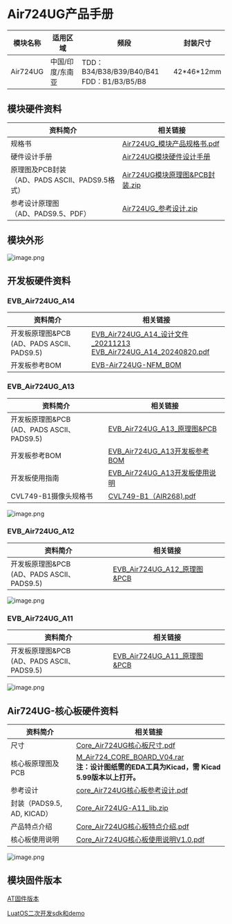# Air724UG产品手册

| 模块名称 | 适用区域         | 频段                                            | 封装尺寸     |
| -------- | ---------------- | ----------------------------------------------- | ------------ |
| Air724UG | 中国/印度/东南亚 | TDD：B34/B38/B39/B40/B41 <br />FDD：B1/B3/B5/B8 | 42\*46\*12mm |

## 模块硬件资料

| 资料简介                                             | 相关链接                                                     |
| ---------------------------------------------------- | ------------------------------------------------------------ |
| 规格书                                               | [Air724UG_模块产品规格书.pdf](https://cdn.openluat-luatcommunity.openluat.com/attachment/20211018134348625_Air724UG_%E6%A8%A1%E5%9D%97%E4%BA%A7%E5%93%81%E8%A7%84%E6%A0%BC%E4%B9%A6-v3.0.pdf) |
| 硬件设计手册                                         | [Air724UG模块硬件设计手册](https://doc.openluat.com/article/383/0) |
| 原理图及PCB封装<br />（AD、PADS ASCII、PADS9.5格式） | [Air724UG模块原理图&amp;PCB封装.zip](https://cdn.openluat-luatcommunity.openluat.com/attachment/20201224150449929_Air724UG_Air723UG_%E5%8E%9F%E7%90%86%E5%9B%BEPCB%E5%B0%81%E8%A3%85.zip) |
| 参考设计原理图<br />（AD、PADS9.5、PDF）             | [Air724UG_参考设计.zip](https://cdn.openluat-luatcommunity.openluat.com/attachment/20210225095151349_Air724UG_Reference_Design_V1.0.zip) |

## 模块外形

![image.png](https://cdn.openluat-luatcommunity.openluat.com/images/20220617135529827_image.png)

## 开发板硬件资料

### EVB_Air724UG_A14

| 资料简介                                          | 相关链接                                                                                                                                                                                                                                                                                               |
| ------------------------------------------------- | ------------------------------------------------------------------------------------------------------------------------------------------------------------------------------------------------------------------------------------------------------------------------------------------------------ |
| 开发板原理图&PCB<br />(AD、PADS ASCII、PADS9.5) | [EVB_Air724UG_A14_设计文件_20211213](https://cdn.openluat-luatcommunity.openluat.com/attachment/20230523094035766_EVB_Air724UG_A14_设计文件_20211213.rar)<br />[EVB_Air724UG_A14_20240820.pdf](https://cdn.openluat-luatcommunity.openluat.com/attachment/20240820165347223_EVB_Air724UG_A14_20240820.pdf) |
| 开发板参考BOM                                     | [EVB-Air724UG-NFM_BOM](https://cdn.openluat-luatcommunity.openluat.com/attachment/20230523094141113_EVB-Air724UG-NFM_BOM_B_EVB-Air724UG-NFM_A14_V1.1_20211213(Air724UG_NFM).xlsx)                                                                                                                         |

### EVB_Air724UG_A13

| 资料简介                                          | 相关链接                                                                                                                                                          |
| ------------------------------------------------- | ----------------------------------------------------------------------------------------------------------------------------------------------------------------- |
| 开发板原理图&PCB<br />(AD、PADS ASCII、PADS9.5) | [EVB_Air724UG_A13_原理图&amp;PCB](https://cdn.openluat-luatcommunity.openluat.com/attachment/20201224143227650_EVB_Air724UG_A13_20200723.zip)                        |
| 开发板参考BOM                                     | [EVB_Air724UG_A13开发板参考BOM](https://cdn.openluat-luatcommunity.openluat.com/attachment/20200821115320989_EVB_Air724UG_BOM_B_EVB_Air724UG_A13_V1.5_20200810.xlsx) |
| 开发板使用指南                                    | [EVB_Air724UG_A13开发板使用说明](https://doc.openluat.com/article/2236 "EVB_Air724UG_A13开发板使用说明")                                                                |
| CVL749-B1摄像头规格书                             | [CVL749-B1（AIR268).pdf](https://cdn.openluat-luatcommunity.openluat.com/attachment/20230201200906850_CVL749-B1(AIR268).pdf)                                         |

![image.png](https://cdn.openluat-luatcommunity.openluat.com/images/20220617112740589_image.png)

### EVB_Air724UG_A12

| 资料简介                                          | 相关链接                                                                                                                          |
| ------------------------------------------------- | --------------------------------------------------------------------------------------------------------------------------------- |
| 开发板原理图&PCB<br />(AD、PADS ASCII、PADS9.5) | [EVB_Air724UG_A12_原理图&amp;PCB](https://cdn.openluat-luatcommunity.openluat.com/attachment/20210107163418415_EVB_Air724UG_A12.zip) |

![image.png](https://cdn.openluat-luatcommunity.openluat.com/images/20220617165533623_image.png)

### EVB_Air724UG_A11

| 资料简介                                          | 相关链接                                                                                                                          |
| ------------------------------------------------- | --------------------------------------------------------------------------------------------------------------------------------- |
| 开发板原理图&PCB<br />(AD、PADS ASCII、PADS9.5) | [EVB_Air724UG_A11_原理图&amp;PCB](https://cdn.openluat-luatcommunity.openluat.com/attachment/20210107162537708_EVB_Air724UG_A11.zip) |

![image.png](https://cdn.openluat-luatcommunity.openluat.com/images/20220617155804642_image.png)

## Air724UG-核心板硬件资料

| 资料简介                   | 相关链接                                                                                                                                                                                                          |
| -------------------------- | ----------------------------------------------------------------------------------------------------------------------------------------------------------------------------------------------------------------- |
| 尺寸                       | [Core_Air724UG核心板尺寸.pdf](https://cdn.openluat-luatcommunity.openluat.com/attachment/20211011093636481_Core_Air724UG核心板尺寸.pdf)                                                                              |
| 核心板原理图及PCB          | [M_Air724_CORE_BOARD_V04.rar](https://cdn.openluat-luatcommunity.openluat.com/attachment/20220425141911219_M_Air724_CORE_BOARD_V04.rar)<br />**注：设计图纸需的EDA工具为Kicad，需 Kicad 5.99版本以上打开。** |
| 参考设计                   | [core_Air724UG核心板参考设计.pdf](https://cdn.openluat-luatcommunity.openluat.com/attachment/20210917152159759_core_Air724UG核心板参考设计.pdf)                                                                      |
| 封装（PADS9.5, AD, KICAD） | [Core_Air724UG-A11_lib.zip](https://cdn.openluat-luatcommunity.openluat.com/attachment/20210807140341574_Core_Air724UG-A11_lib.zip)                                                                                  |
| 产品特点介绍               | [Core_Air724UG核心板特点介绍.pdf](https://cdn.openluat-luatcommunity.openluat.com/attachment/20210917202958428_Core_Air724UG核心板特点介绍.pdf)                                                                      |
| 核心板使用说明             | [Core_Air724UG核心板使用说明V1.0.pdf](https://cdn.openluat-luatcommunity.openluat.com/attachment/20210807140238026_Core_Air724UG核心板使用说明V1.0.pdf)                                                              |

![image.png](https://cdn.openluat-luatcommunity.openluat.com/images/20220617163652220_image.png)

## 模块固件版本

[AT固件版本](https://docs.openluat.com/air724ug/at/firmware/)

[LuatOS二次开发sdk和demo](https://docs.openluat.com/air724ug/luatos/firmware/)
